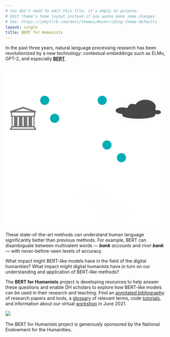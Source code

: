 ```yaml
---
# You don't need to edit this file, it's empty on purpose.
# Edit theme's home layout instead if you wanna make some changes
# See: https://jekyllrb.com/docs/themes/#overriding-theme-defaults
layout: single
title: BERT for Humanists
---
```

In the past three years, natural language processing research has been revolutionized by a new technology: contextual embeddings such as ELMo, GPT-2, and especially [**BERT**](https://ai.googleblog.com/2018/11/open-sourcing-bert-state-of-art-pre.html).

<img width=500 src="assets/images/BERT-logo-small-transparent-splash.png/">

 These state-of-the-art methods can understand human language significantly better than previous methods. For example, BERT can disambiguate between multivalent words — *<b>bank</b> accounts* and *river <b>bank</b>* — with never-before-seen levels of accuracy.

What impact might BERT-like models have in the field of the digital humanities? What impact might digital humanists have in turn on our understanding and application of BERT-like methods? 

The **BERT for Humanists** project is developing resources to help answer these questions and enable DH scholars to explore how BERT-like models can be used in their research and teaching. Find an [annotated bibliography](bibliography) of research papers and tools, a [glossary](glossary) of relevant terms, code [tutorials](tutorials), and information about our virtual [workshop](workshops) in June 2021.

<img width=500 src="https://www.neh.gov/sites/default/files/inline-files/NEH-Preferred-Seal-Transparent820.png"/> 

The BERT for Humanists project is generously sponsored by the National Endowment for the Humanities.




